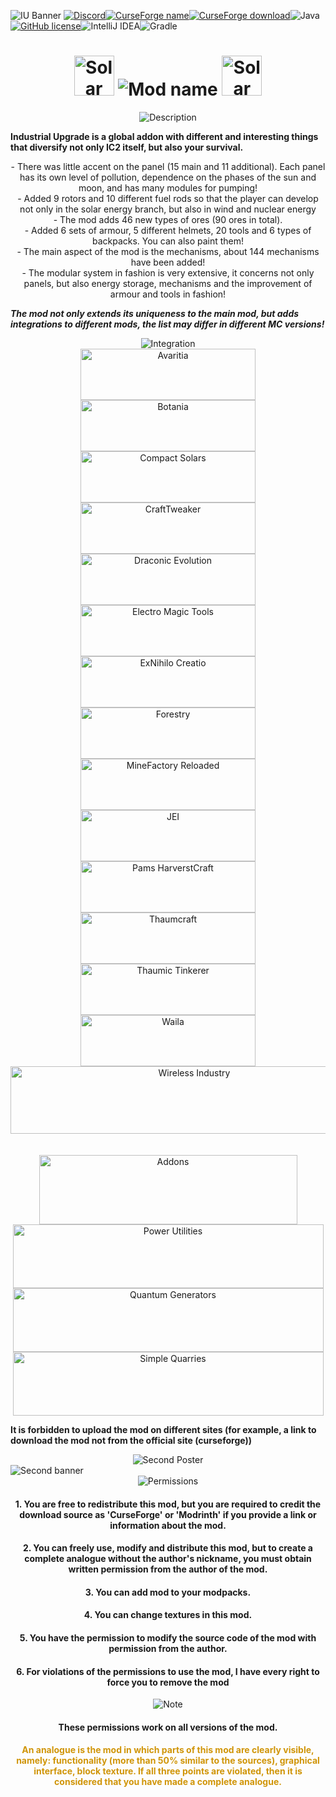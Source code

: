 ![IU Banner](https://i.postimg.cc/GtYsm8qk/unknown-3-2-2.png)
<a align="center"> [![Discord](https://img.shields.io/discord/473459266959835147?color=f3f2f4&label=Discord&logo=Discord&logoColor=f3f2f4&style=for-the-badge)](https://discord.gg/SP8DwcA)[![CurseForge name](https://cf.way2muchnoise.eu/title/372007.svg?badge_style=for_the_badge)](https://www.curseforge.com/minecraft/mc-mods/industrial-upgrade)[![CurseForge download](http://cf.way2muchnoise.eu/372007.svg?badge_style=for_the_badge)](https://www.curseforge.com/minecraft/mc-mods/industrial-upgrade)![Java](https://img.shields.io/badge/java-%23ED8B00.svg?style=for-the-badge&logo=java&logoColor=white)[![GitHub license](https://img.shields.io/badge/License-GPLv3-blue.svg?style=for-the-badge)](https://www.gnu.org/licenses/gpl-3.0)![IntelliJ IDEA](https://img.shields.io/badge/IntelliJIDEA-000000.svg?style=for-the-badge&logo=intellij-idea&logoColor=white)![Gradle](https://img.shields.io/badge/Gradle-02303A.svg?style=for-the-badge&logo=Gradle&logoColor=white)</a>

<h1 align="center">  <img src=https://i.postimg.cc/YqkLNxRF/Industrial-Upgrade.gif width="64" height="64" alt="Solar panel blue"> <img src=https://i.postimg.cc/jS6tX16b/industrial-26-06-2022-1-1.png alt="Mod name"> <img src=https://i.postimg.cc/tCMyRqsg/Industrial-Upgrade.gif width="64" height="64" alt="Solar panel green"> </h1>
<div align="center"> <img src=https://i.postimg.cc/qRN5qtj7/Description-26-06-2022.png alt="Description"> </div>

 **Industrial Upgrade is a global addon with different and interesting things that diversify not only IC2 itself, but also your survival.** 
<div align="center">   - There was little accent on the panel (15 main and 11 additional). Each panel has its own level of pollution, dependence on the phases of the sun and moon, and has many modules for pumping! </div>
<div align="center"> - Added 9 rotors and 10  different fuel rods so that the player can develop not only in the solar energy branch, but also in wind and nuclear energy</div>
<div align="center">- The mod adds 46 new types of ores (90 ores in total).</div>
<div align="center">- Added 6 sets of armour, 5 different helmets, 20 tools and 6 types of backpacks. You can also paint them!</div>
<div align="center">- The main aspect of the mod is the mechanisms, about 144 mechanisms have been added!</div>
<div align="center">- The modular system in fashion is very extensive, it concerns not only panels, but also energy storage, mechanisms and the improvement of armour and tools in fashion!</div>


 ***The mod not only extends its uniqueness to the main mod, but adds integrations to different mods, the list may differ in different MC versions!***
<div align="center"> <img src=https://i.postimg.cc/bNfqX8wn/Integration-26-06-2022.png alt="Integration"> </img> </div>

<div align="center"> <a href="https://www.curseforge.com/minecraft/mc-mods/avaritia-1-10"> <img src=https://i.postimg.cc/vmrjyzvw/Avaritia-26-06-2022.png width="280" height="82" alt="Avaritia"></a> </div>
<div align="center"> <a href="https://www.curseforge.com/minecraft/mc-mods/botania"><img src=https://i.postimg.cc/5NrDSjtT/Botania-26-06-2022.png width="280" height="82" alt="Botania"></a> </div>
<div align="center"><a href="https://www.curseforge.com/minecraft/mc-mods/compact-solars"> <img src=https://i.postimg.cc/3NRbgHQ3/Compact-Solars-26-06-2022.png width="280" height="82" alt="Compact Solars"> </a> </div>
<div align="center"> <a href="https://www.curseforge.com/minecraft/mc-mods/crafttweaker"><img src=https://i.postimg.cc/HsnfMbTb/Craft-Tweaker-26-06-2022.png width="280" height="82" alt="CraftTweaker"> </a> </div>
<div align="center"> <a href="https://www.curseforge.com/minecraft/mc-mods/draconic-evolution"><img src=https://i.postimg.cc/XNHPnX9q/Draconic-Evolution-26-06-2022.png width="280" height="82" alt="Draconic Evolution"> </a> </div>
<div align="center"><a href="https://www.curseforge.com/minecraft/mc-mods/electro-magic-tools"> <img src=https://i.postimg.cc/9FDn0VBp/Electro-Magic-Tools-26-06-2022.png width="280" height="82" alt="Electro Magic Tools"></a> </div>
<div align="center"><a href="https://www.curseforge.com/minecraft/mc-mods/ex-nihilo-creatio"> <img src=https://i.postimg.cc/C1JQBxtv/Ex-Nihilo-26-06-2022.png width="280" height="82" alt="ExNihilo Creatio"> </a> </div>
<div align="center"> <a href="https://www.curseforge.com/minecraft/mc-mods/forestry"><img src=https://i.postimg.cc/nznWhDdj/Forestry-26-06-2022.png width="280" height="82" alt="Forestry"></a> </div>
<div align="center"> <a href="https://www.curseforge.com/minecraft/mc-mods/minefactory-reloaded"><img src=https://i.postimg.cc/NfZPrVJw/Mine-Factory-Reloaded-26-06-2022.png width="280" height="82" alt="MineFactory Reloaded"></a> </div>
<div align="center"> <a href="https://www.curseforge.com/minecraft/mc-mods/jei"><img src=https://i.postimg.cc/hGWwNwT0/NEI-jei-26-06-2022.png width="280" height="82" alt="JEI"> </a> </div>
<div align="center"> <a href="https://www.curseforge.com/minecraft/mc-mods/pams-harvestcraft"><img src=https://i.postimg.cc/hvBGCg0R/Pams-26-06-2022.png width="280" height="82" alt="Pams HarverstCraft"> </a> </div>
<div align="center"><a href="https://www.curseforge.com/minecraft/mc-mods/thaumcraft"> <img src=https://i.postimg.cc/nrPS2wnB/Thaumcraft-26-06-2022.png width="280" height="82" alt="Thaumcraft"> </a> </div>
<div align="center"><a href="https://www.curseforge.com/minecraft/mc-mods/thaumic-tinkerer"> <img src=https://i.postimg.cc/xTdQ9c8F/Thaum-Tinker-26-06-2022.png width="280" height="82" alt="Thaumic Tinkerer"> </a> </div>
<div align="center"><a href="https://www.curseforge.com/minecraft/mc-mods/waila"> <img src=https://i.postimg.cc/Sxz3Tq2s/Waila-26-06-2022.png width="280" height="82" alt="Waila"> </a> </div>
<div align="center"><a href="https://www.curseforge.com/minecraft/mc-mods/wireless-industry"> <img src=https://i.postimg.cc/4x7yWKQ9/Wireless-industry-26-06-2022.png  width="572" height="108" alt="Wireless Industry"> </a> </div>




<br>
<br>
<div align="center"> <img src=https://i.postimg.cc/CMvNbDQH/ADDONS-26-06-2022.png width="413" height="111" alt="Addons"> </div>
<div align="center"><a href="https://www.curseforge.com/minecraft/mc-mods/power-utilities-remastered"> <img src=https://i.postimg.cc/MKLCx5hv/Power-Utilities-26-06-2022-1.png width="497" height="102" alt="Power Utilities"> </a> </div>
<div align="center"><a href="https://www.curseforge.com/minecraft/mc-mods//quantum-generators"> <img src=https://i.postimg.cc/VsrTgnSw/Quantum-Generators-26-06-2022-1.png width="497" height="102" alt="Quantum Generators"> </a> </div>
<div align="center"><a href="https://www.curseforge.com/minecraft/mc-mods/simply-quarries"> <img src=https://i.postimg.cc/25tGL97Z/Simply-Quirries-26-06-2022.png width="497" height="102" alt="Simple Quarries"> </a> </div>


 **It is forbidden to upload the mod on different sites (for example, a link to download the mod not from the official site (curseforge))** 

<div align="center"> <img src=https://i.postimg.cc/V64kJz44/Second-Poster-26-06-2022.png alt="Second Poster"> </div>
<img src=https://i.postimg.cc/1XvJz6xv/iu.png” alt="Second banner">

<div align="center"> <img src=https://i.postimg.cc/3J1dkCfY/Permissions-26-06-2022.png alt="Permissions"> </div>


<h4 align="center">1. You are free to redistribute this mod, but you are required to credit the download source as 'CurseForge' or 'Modrinth' if you provide a link or information about the mod. </h4>

<h4 align="center">2. You can freely use, modify and distribute this mod, but to create a complete analogue without the author's nickname, you must obtain written permission from the author of the mod. </h4>

<h4 align="center">3. You can add mod to your modpacks. </h4>

<h4 align="center">4. You can change textures in this mod.</h4>

<h4 align="center">5. You have the permission to modify the source code of the mod with permission from the author.</h4>

<h4 align="center">6. For violations of the permissions to use the mod, I have every right to force you to remove the mod</h4>


<div align="center"> <img src=https://i.postimg.cc/j5YsgL3M/Note-26-06-2022.png alt="Note"> </div>

<h4 align="center">These permissions work on all versions of the mod.
</h4>
<h4 align="center"> <font color="#d09508">  An analogue is the mod in which parts of this mod are clearly visible, namely: functionality (more than 50% similar to the sources), graphical interface, block texture.  If all three points are violated, then it is considered that you have made a complete analogue. </h4>
